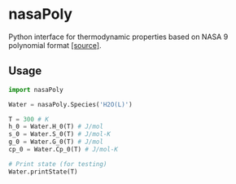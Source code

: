 nasaPoly
========

Python interface for thermodynamic properties based on NASA 9 polynomial format
[[source]](https://www.grc.nasa.gov/WWW/CEAWeb/TP-2002-211556.pdf).

Usage
-----

```python
import nasaPoly

Water = nasaPoly.Species('H2O(L)')

T = 300 # K
h_0 = Water.H_0(T) # J/mol
s_0 = Water.S_0(T) # J/mol-K
g_0 = Water.G_0(T) # J/mol
cp_0 = Water.Cp_0(T) # J/mol-K

# Print state (for testing)
Water.printState(T)
```
